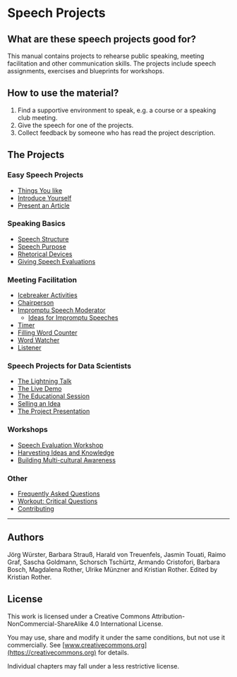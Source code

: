 
# Speech Projects

## What are these speech projects good for?

This manual contains projects to rehearse public speaking, meeting facilitation and other communication skills. The projects include speech assignments, exercises and blueprints for workshops.

## How to use the material?

1. Find a supportive environment to speak, e.g. a course or a speaking club meeting.
2. Give the speech for one of the projects.
3. Collect feedback by someone who has read the project description.

## The Projects

### Easy Speech Projects

* [Things You like](en/easy_speeches/things_you_like.md)
* [Introduce Yourself](en/easy_speeches/introduce_yourself.md)
* [Present an Article](en/easy_speeches/present_an_article.md)

### Speaking Basics

* [Speech Structure](en/speaking_basics/structure.md)
* [Speech Purpose](en/speaking_basics/speech_purpose.md)
* [Rhetorical Devices](en/speaking_basics/rhetorical_devices.md)
* [Giving Speech Evaluations](en/speaking_basics/evaluations.md)

### Meeting Facilitation

* [Icebreaker Activities](en/meeting_facilitation/icebreakers.md)
* [Chairperson](en/meeting_facilitation/chairperson.md)
* [Impromptu Speech Moderator](en/meeting_facilitation/impromptu_moderator.md)
  * [Ideas for Impromptu Speeches](en/meeting_facilitation/ideas_impromptu.md)
* [Timer](en/meeting_facilitation/timer.md)
* [Filling Word Counter](en/meeting_facilitation/filling_words.md)
* [Word Watcher](en/meeting_facilitation/word_watcher.md)
* [Listener](en/meeting_facilitation/listener.md)

### Speech Projects for Data Scientists

* [The Lightning Talk](en/data_speeches/lightning_talk.md)
* [The Live Demo](en/data_speeches/live_demo.md)
* [The Educational Session](en/data_speeches/educational_session.md)
* [Selling an Idea](en/data_speeches/selling_an_idea.md)
* [The Project Presentation](en/data_speeches/project_presentation.md)

### Workshops

* [Speech Evaluation Workshop](en/workshops/speech_evaluation.md)
* [Harvesting Ideas and Knowledge](en/workshops/harvesting_ideas.md)
* [Building Multi-cultural Awareness](en/multi_cultural_awareness/whats_your_position.md)


### Other

* [Frequently Asked Questions](en/faq.md)
* [Workout: Critical Questions](en/workouts/critical_questions.md)
* [Contributing](en/contributions.md)

----

## Authors

Jörg Würster, Barbara Strauß, Harald von Treuenfels, Jasmin Touati, Raimo Graf, Sascha Goldmann, Schorsch Tschürtz, Armando Cristofori, Barbara Bosch, Magdalena Rother, Ulrike Münzner and Kristian Rother. Edited by Kristian Rother.


## License

This work is licensed under a Creative Commons Attribution-NonCommercial-ShareAlike 4.0 International License. 

You may use, share and modify it under the same conditions, but not use it commercially. See [www.creativecommons.org](https://creativecommons.org) for details.

Individual chapters may fall under a less restrictive license.
